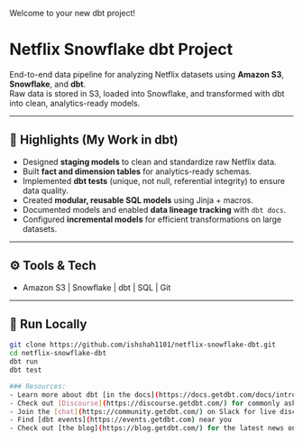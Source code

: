 Welcome to your new dbt project!

# Netflix Snowflake dbt Project

End-to-end data pipeline for analyzing Netflix datasets using **Amazon S3**, **Snowflake**, and **dbt**.  
Raw data is stored in S3, loaded into Snowflake, and transformed with dbt into clean, analytics-ready models.

---  

## 🔑 Highlights (My Work in dbt)
- Designed **staging models** to clean and standardize raw Netflix data.  
- Built **fact and dimension tables** for analytics-ready schemas.  
- Implemented **dbt tests** (unique, not null, referential integrity) to ensure data quality.  
- Created **modular, reusable SQL models** using Jinja + macros.  
- Documented models and enabled **data lineage tracking** with `dbt docs`.  
- Configured **incremental models** for efficient transformations on large datasets. 
---

## ⚙️ Tools & Tech
- Amazon S3 | Snowflake | dbt | SQL | Git  

---

## 🚀 Run Locally
```bash
git clone https://github.com/ishshah1101/netflix-snowflake-dbt.git
cd netflix-snowflake-dbt
dbt run
dbt test

### Resources:
- Learn more about dbt [in the docs](https://docs.getdbt.com/docs/introduction)
- Check out [Discourse](https://discourse.getdbt.com/) for commonly asked questions and answers
- Join the [chat](https://community.getdbt.com/) on Slack for live discussions and support
- Find [dbt events](https://events.getdbt.com) near you
- Check out [the blog](https://blog.getdbt.com/) for the latest news on dbt's development and best practices
